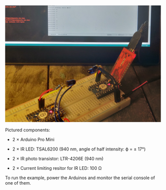 ![Photo of setup](setup.jpg)

Pictured components:

  * 2 × Arduino Pro Mini

  * 2 × IR LED: TSAL6200 (940 nm, angle of half intensity: ϕ = ± 17°)

  * 2 × IR photo transistor: LTR-4206E (940 nm)

  * 2 × Current limiting resitor for IR LED: 100 Ω

To run the example, power the Arduinos and monitor the serial console of one of
them.
